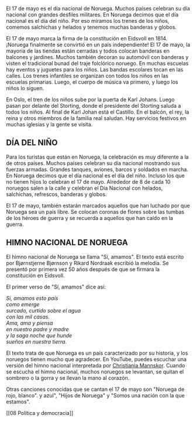 El 17 de mayo es el día nacional de Noruega. Muchos países celebran su día nacional con grandes desfiles militares. En Noruega decimos que el día nacional es el día del niño. Por eso miramos los trenes de los niños, comemos salchichas y helados y tenemos muchas banderas y globos.

El 17 de mayo marca la firma de la constitución en Eidsvoll en 1814. ¡Noruega finalmente se convirtió en un país independiente! El 17 de mayo, la mayoría de las tiendas están cerradas y todos colocan banderas en balcones y jardines. Muchos también decoran su automóvil con banderas y visten el tradicional bunad del traje folclórico noruego. En muchas escuelas hay eventos y juguetes para los niños. Las bandas escolares tocan en las calles. Los trenes infantiles se organizan con todos los niños en las escuelas primarias. Luego, el cuerpo de música va primero, y luego los niños lo siguen.

En Oslo, el tren de los niños sube por la puerta de Karl Johans. Luego pasan por delante del Storting, donde el presidente del Storting saluda a todos los niños. Al final de Karl Johan está el Castillo. En el balcón, el rey, la reina y otros miembros de la familia real saludan. Hay servicios festivos en muchas iglesias y la gente se visita.

## DÍA DEL NIÑO

Para los turistas que están en Noruega, la celebración es muy diferente a la de otros países. Muchos países celebran su día nacional mostrando sus fuerzas armadas. Grandes tanques, aviones, barcos y soldados en marcha. En Noruega decimos que el día nacional es el día del niño. Incluso los que no tienen hijos lo celebran el 17 de mayo. Alrededor de 8 de cada 10 noruegos salen a la calle y celebran el Día Nacional con helados, salchichas, refrescos, banderas y globos.

El 17 de mayo, también estarán marcados aquellos que han luchado por que Noruega sea un país libre. Se colocan coronas de flores sobre las tumbas de los héroes de guerra y se recuerda a aquellos que han caído en la guerra.

## HIMNO NACIONAL DE NORUEGA

El himno nacional de Noruega se llama "Sí, amamos". El texto está escrito por Bjørnstjerne Bjørnson y Rikard Nordraak escribió la melodía. Se presentó por primera vez 50 años después de que se firmara la constitución en Eidsvoll.

El primer verso de "Sí, amamos" dice así:

_Sí, amamos esto país  
como emerge  
surcado, curtido sobre el agua  
con las mil casas.  
Ama, ama y piensa  
en nuestro padre y madre  
y la saga noche que hunde  
sueños en nuestra tierra._

El texto trata de que Noruega es un país caracterizado por su historia, y los noruegos tienen mucho que agradecer. En YouTube, puedes escuchar una versión del himno nacional interpretada por [Christiania Mannskor](https://www.youtube.com/watch?v=C2zVttjuaTE). Cuando se escucha el himno nacional, muchos noruegos se levantan, se quitan el sombrero o la gorra y se llevan la mano al corazón.

Otras canciones conocidas que se cantan el 17 de mayo son "Noruega de rojo, blanco". y azul", "Hijos de Noruega" y "Somos una nación con la que estamos".

[[08 Política y democracia]]